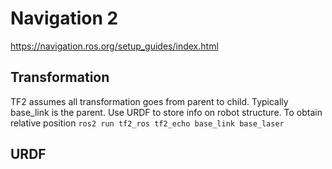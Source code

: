 # Navigation 2
https://navigation.ros.org/setup_guides/index.html

## Transformation
TF2 assumes all transformation goes from parent to child. Typically base_link is the parent. Use URDF to store info on robot structure. To obtain relative position `ros2 run tf2_ros tf2_echo base_link base_laser`

## URDF